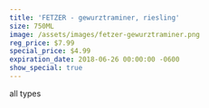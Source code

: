```yaml
---
title: 'FETZER - gewurztraminer, riesling'
size: 750ML
image: /assets/images/fetzer-gewurztraminer.png
reg_price: $7.99
special_price: $4.99
expiration_date: 2018-06-26 00:00:00 -0600
show_special: true
---
```


all types